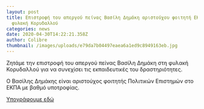 ```yaml
---
layout: post
title: Επιστροφή του απεργού πείνας Βασίλη Δημάκη αριστούχου φοιτητή ΕΚΠΑ στη
  φυλακή Κορυδαλλού
categories: news
date: 2020-04-30T14:22:21.358Z
author: Colibre
thumbnail: /images/uploads/e79da7b04497eaea6a1ed9c8949163eb.jpg
---
```

Ζητάμε την επιστροφή του απεργού πείνας Βασίλη Δημάκη στη φυλακή Κορυδαλλού για να συνεχίσει τις εκπαιδευτικές του δραστηριότητες.

Ο Βασίλης Δημάκης είναι αριστούχος φοιτητής Πολιτικών Επιστημών στο ΕΚΠΑ με βαθμό υποτροφίας.

[Υπογράφουμε εδώ](https://secure.avaaz.org/en/community_petitions/omada_stirixis_vdimaki_gia_ta_katohyromena_ekpaide_epistrofi_toy_apergoy_peinas_vasili_dimaki_aristoyhoy_foititi_ekpa_sti_fylaki_korydalloy_?fbclid=IwAR1lRAkZKJZRWgYtAaV_VpZbUiw-8NWEFdr8y0IWOdUxJcCfZZfz08n-lnY)